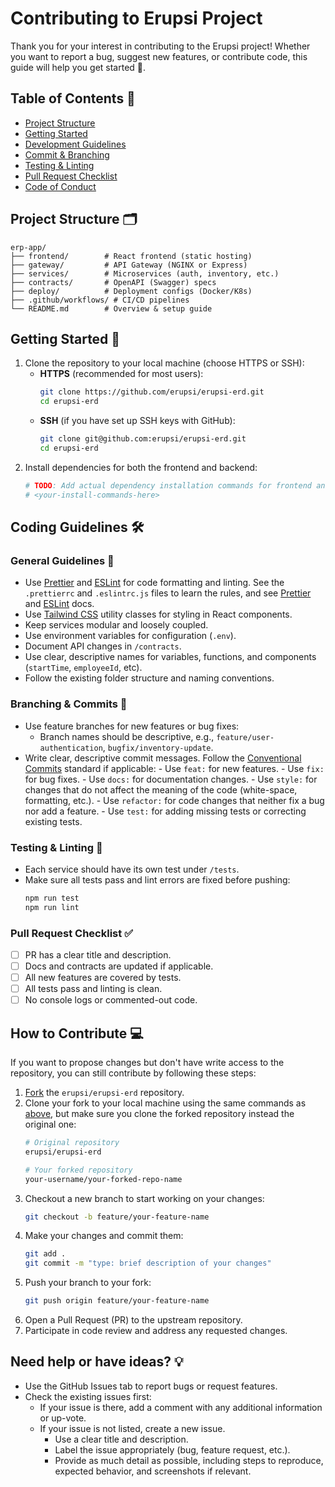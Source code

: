 # Contributing to Erupsi Project
Thank you for your interest in contributing to the Erupsi project! Whether you want to report a bug, suggest new features, or contribute code, this guide will help you get started 🎉.

## Table of Contents 🧭

- [Project Structure](#project-structure)
- [Getting Started](#getting-started)
- [Development Guidelines](#development-guidelines)
- [Commit & Branching](#commit--branching)
- [Testing & Linting](#testing--linting)
- [Pull Request Checklist](#pull-request-checklist)
- [Code of Conduct](#code-of-conduct)

## Project Structure 🗂
```
erp-app/
├── frontend/        # React frontend (static hosting)
├── gateway/         # API Gateway (NGINX or Express)
├── services/        # Microservices (auth, inventory, etc.)
├── contracts/       # OpenAPI (Swagger) specs
├── deploy/          # Deployment configs (Docker/K8s)
├── .github/workflows/ # CI/CD pipelines
└── README.md        # Overview & setup guide
```

## Getting Started 🚀
1. Clone the repository to your local machine (choose HTTPS or SSH):
   - **HTTPS** (recommended for most users):
     ```bash
     git clone https://github.com/erupsi/erupsi-erd.git
     cd erupsi-erd
     ```
   - **SSH** (if you have set up SSH keys with GitHub):
     ```bash
     git clone git@github.com:erupsi/erupsi-erd.git
     cd erupsi-erd
     ```
2. Install dependencies for both the frontend and backend:
   ```bash
   # TODO: Add actual dependency installation commands for frontend and backend
   # <your-install-commands-here>
   ```

## Coding Guidelines 🛠
### General Guidelines 📜
- Use [Prettier](https://prettier.io/) and [ESLint](https://eslint.org/) for code formatting and linting. See the `.prettierrc` and `.eslintrc.js` files to learn the rules, and see [Prettier](https://prettier.io/docs/index.html) and [ESLint](https://https://eslint.org/docs/latest/use/configure/) docs.
- Use [Tailwind CSS](https://tailwindcss.com/docs/utility-first) utility classes for styling in React components.
- Keep services modular and loosely coupled.
- Use environment variables for configuration (`.env`).
- Document API changes in `/contracts`.
- Use clear, descriptive names for variables, functions, and components (`startTime`, `employeeId`, etc).
- Follow the existing folder structure and naming conventions.

### Branching & Commits 🔀
- Use feature branches for new features or bug fixes:
    - Branch names should be descriptive, e.g., `feature/user-authentication`, `bugfix/inventory-update`.
- Write clear, descriptive commit messages. Follow the [Conventional Commits](https://www.conventionalcommits.org/en/v1.0.0/) standard if applicable:
      - Use `feat:` for new features.
      - Use `fix:` for bug fixes.
      - Use `docs:` for documentation changes.
      - Use `style:` for changes that do not affect the meaning of the code (white-space, formatting, etc.).
      - Use `refactor:` for code changes that neither fix a bug nor add a feature.
      - Use `test:` for adding missing tests or correcting existing tests.
 
### Testing & Linting 🧪
- Each service should have its own test under `/tests`.
- Make sure all tests pass and lint errors are fixed before pushing:
  ```bash
  npm run test
  npm run lint
  ```

### Pull Request Checklist ✅
- [ ] PR has a clear title and description.
- [ ] Docs and contracts are updated if applicable.
- [ ] All new features are covered by tests.
- [ ] All tests pass and linting is clean.
- [ ] No console logs or commented-out code.

## How to Contribute 💻
If you want to propose changes but don't have write access to the repository, you can still contribute by following these steps:
1. [Fork](https://docs.github.com/en/pull-requests/collaborating-with-pull-requests/working-with-forks/fork-a-repo#forking-a-repository) the `erupsi/erupsi-erd` repository.
2. Clone your fork to your local machine using the same commands as [above](#getting-started-), but make sure you clone the forked repository instead the original one:
    ```bash
    # Original repository
    erupsi/erupsi-erd
   
    # Your forked repository
    your-username/your-forked-repo-name
   ```
3. Checkout a new branch to start working on your changes:
   ```bash
   git checkout -b feature/your-feature-name
   ```
4. Make your changes and commit them:
   ```bash
   git add .
   git commit -m "type: brief description of your changes"
   ```
5. Push your branch to your fork:
   ```bash
   git push origin feature/your-feature-name
   ```
6. Open a Pull Request (PR) to the upstream repository.
7. Participate in code review and address any requested changes.

## Need help or have ideas? 💡
- Use the GitHub Issues tab to report bugs or request features.
- Check the existing issues first:
  - If your issue is there, add a comment with any additional information or up-vote.
  - If your issue is not listed, create a new issue.
    - Use a clear title and description.
    - Label the issue appropriately (bug, feature request, etc.).
    - Provide as much detail as possible, including steps to reproduce, expected behavior, and screenshots if relevant.
